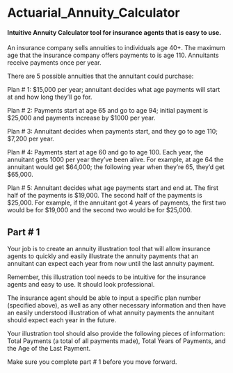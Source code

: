 # Actuarial_Annuity_Calculator
#### Intuitive Annuity Calculator tool for insurance agents that is easy to use.

An insurance company sells annuities to individuals age 40+.
The maximum age that the insurance company offers payments to is age 110. Annuitants receive payments once per year.

There are 5 possible annuities that the annuitant could purchase:

Plan # 1: $15,000 per year; annuitant decides what age payments will start at and how long they’ll go for.

Plan # 2: Payments start at age 65 and go to age 94; initial payment is $25,000 and payments increase by $1000 per year.

Plan # 3: Annuitant decides when payments start, and they go to age 110; $7,200 per year.

Plan # 4: Payments start at age 60 and go to age 100. Each year, the annuitant gets 1000 per year they’ve been alive. For example, at age 64 the annuitant would get $64,000; the following year when they’re 65, they’d get $65,000.

Plan # 5: Annuitant decides what age payments start and end at. The first half of the payments is $19,000. The second half of the payments is $25,000. For example, if the annuitant got 4 years of payments, the first two would be for $19,000 and the second two would be for $25,000.

## Part # 1
Your job is to create an annuity illustration tool that will allow insurance agents to quickly and easily illustrate the annuity payments that an annuitant can expect each year from now until the last annuity payment.

Remember, this illustration tool needs to be intuitive for the insurance agents and easy to use. It should look professional.

The insurance agent should be able to input a specific plan number (specified above), as well as any other necessary information and then have an easily understood illustration of what annuity payments the annuitant should expect each year in the future.

Your illustration tool should also provide the following pieces of information: Total Payments (a total of all payments made), Total Years of Payments, and the Age of the Last Payment.

Make sure you complete part # 1 before you move forward.
